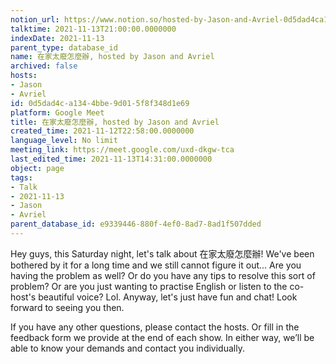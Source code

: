 ```yaml
---
notion_url: https://www.notion.so/hosted-by-Jason-and-Avriel-0d5dad4ca1344bbe9d015f8f348d1e69
talktime: 2021-11-13T21:00:00.0000000
indexDate: 2021-11-13
parent_type: database_id
name: 在家太廢怎麼辦, hosted by Jason and Avriel
archived: false
hosts:
- Jason
- Avriel
id: 0d5dad4c-a134-4bbe-9d01-5f8f348d1e69
platform: Google Meet
title: 在家太廢怎麼辦, hosted by Jason and Avriel
created_time: 2021-11-12T22:58:00.0000000
language_level: No limit
meeting_link: https://meet.google.com/uxd-dkgw-tca
last_edited_time: 2021-11-13T14:31:00.0000000
object: page
tags:
- Talk
- 2021-11-13
- Jason
- Avriel
parent_database_id: e9339446-880f-4ef0-8ad7-8ad1f507dded
---
```





Hey guys, this Saturday night, let's talk about 在家太廢怎麼辦! We've been bothered by it for a long time and we still cannot figure it out... Are you having the problem as well? Or do you have any tips to resolve this sort of problem? Or are you just wanting to practise English or listen to the co-host's beautiful voice? Lol. Anyway, let's just have fun and chat! Look forward to seeing you then. 

If you have any other questions, please contact the hosts. Or fill in the feedback form we provide at the end of each show. In either way, we’ll be able to know your demands and contact you individually.







